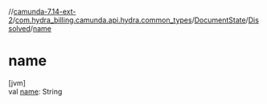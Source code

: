 //[camunda-7.14-ext-2](../../../../index.md)/[com.hydra_billing.camunda.api.hydra.common_types](../../index.md)/[DocumentState](../index.md)/[Dissolved](index.md)/[name](name.md)

# name

[jvm]\
val [name](name.md): String
